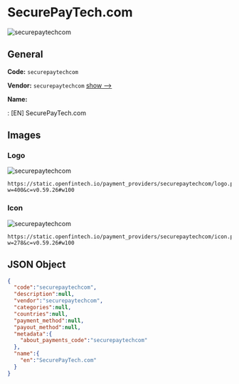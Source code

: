 
# SecurePayTech.com 
![securepaytechcom](https://static.openfintech.io/payment_providers/securepaytechcom/logo.png?w=400&c=v0.59.26#w100)  

## General 
 
**Code:** `securepaytechcom` 
 
**Vendor:** `securepaytechcom` [show -->](/vendors/securepaytechcom/) 
 
**Name:** 
 
:	[EN] SecurePayTech.com 
 

## Images 

### Logo 
 
![securepaytechcom](https://static.openfintech.io/payment_providers/securepaytechcom/logo.png?w=400&c=v0.59.26#w100)  

```
https://static.openfintech.io/payment_providers/securepaytechcom/logo.png?w=400&c=v0.59.26#w100
```  

### Icon 
 
![securepaytechcom](https://static.openfintech.io/payment_providers/securepaytechcom/icon.png?w=278&c=v0.59.26#w100)  

```
https://static.openfintech.io/payment_providers/securepaytechcom/icon.png?w=278&c=v0.59.26#w100
```  

## JSON Object 

```json
{
  "code":"securepaytechcom",
  "description":null,
  "vendor":"securepaytechcom",
  "categories":null,
  "countries":null,
  "payment_method":null,
  "payout_method":null,
  "metadata":{
    "about_payments_code":"securepaytechcom"
  },
  "name":{
    "en":"SecurePayTech.com"
  }
}
```  
